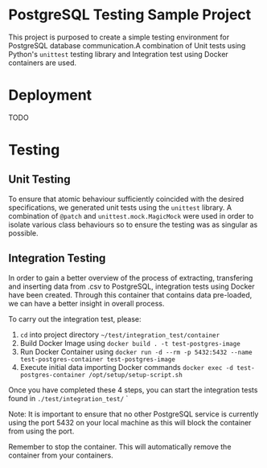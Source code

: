 # PostgreSQL Testing Sample Project

This project is purposed to create a simple testing environment for PostgreSQL database communication.A combination of Unit tests using Python's `unittest` testing library and Integration test using Docker containers are used.

# Deployment

TODO

# Testing

## Unit Testing

To ensure that atomic behaviour sufficiently coincided with the desired specifications, we generated unit tests using the `unittest` library.
A combination of `@patch` and `unittest.mock.MagicMock` were used in order to isolate various class behaviours so to ensure the testing was as singular as possible.

## Integration Testing

In order to gain a better overview of the process of extracting, transfering and inserting data from .csv to PostgreSQL, integration tests using Docker have been created. Through this container that contains data pre-loaded, we can have a better insight in overall process.

To carry out the integration test, please:

1. `cd` into project directory `~/test/integration_test/container`
2. Build Docker Image using `docker build . -t test-postgres-image`
3. Run Docker Container using `docker run -d --rm -p 5432:5432 --name test-postgres-container test-postgres-image`
4. Execute initial data importing Docker commands `docker exec -d test-postgres-container /opt/setup/setup-script.sh`

Once you have completed these 4 steps, you can start the integration tests found in `./test/integration_test/`
`

Note: It is important to ensure that no other PostgreSQL service is currently using the port 5432 on your local machine as this will block the container from using the port.

Remember to stop the container. This will automatically remove the container from your containers.
